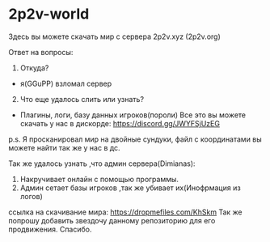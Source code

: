# 2p2v-world
Здесь вы можете скачать мир с сервера 2p2v.xyz (2p2v.org) 

Ответ на вопросы:
1. Откуда?
  - я(GGuPP) взломал сервер
2. Что еще удалось слить или узнать?
  - Плагины, логи, базу данных игроков(пороли)
  Все это вы можете скачать у нас в дискорде: https://discord.gg/JWYFSjUzEG
  
  p.s. Я просканировал мир на двойные сундуки, файл с координатами вы можете найти так же у нас в дс.
  
  Так же удалось узнать ,что админ сервера(Dimianas):
  1. Накручивает онлайн с помощью программы.
  2. Админ сетает базы игроков ,так же убивает их(Инофрмация из логов)
 
 
ссылка на скачивание мира: https://dropmefiles.com/KhSkm
Так же попрошу добавить звездочу данному репозиторию для его продвижения. Спасибо.
